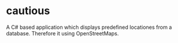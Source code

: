 # cautious
A C# based application which displays predefined locationes from a database. Therefore it using OpenStreetMaps.
